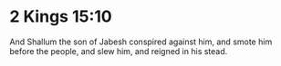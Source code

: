 # 2 Kings 15:10

And Shallum the son of Jabesh conspired against him, and smote him before the people, and slew him, and reigned in his stead.